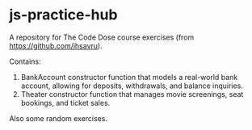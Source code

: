 # js-practice-hub

A repository for The Code Dose course exercises (from https://github.com/ihsavru).

Contains:

1. BankAccount constructor function that models a real-world bank account, allowing for deposits, withdrawals, and balance inquiries.
2. Theater constructor function that manages movie screenings, seat bookings, and ticket sales.

Also some random exercises.